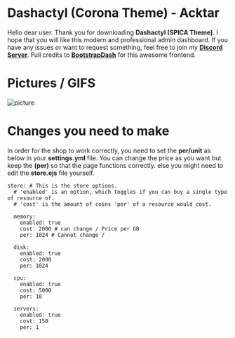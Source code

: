 # Dashactyl (Corona Theme)  - Acktar

Hello dear user. Thank you for downloading **Dashactyl (SPICA Theme)**. I hope that you will like this modern and professional admin dashboard.  If you have any issues or want to request something, feel free to join my **[Discord Server](https://discord.gg/McFr2jwNSE)**. Full credits to **[BootstrapDash](https://bootstrapdash.com)** for this awesome frontend.


# Pictures / GIFS
![picture](https://user-images.githubusercontent.com/103925997/168148714-576c99d9-1fac-455b-b9b4-f421ca93b04f.gif)


# Changes you need to make

In order for the shop to work correctly, you need to set the **per/unit** as below in your **settings.yml** file. You can change the price as you want but keep the **(per)** so that the page functions correctly. else you might need to edit the **store.ejs** file yourself.

```
store: # This is the store options.
  # 'enabled' is an option, which toggles if you can buy a single type of resource of.
  # 'cost' is the amount of coins 'per' of a resource would cost.

  memory:
    enabled: true
    cost: 2000 # can change / Price per GB
    per: 1024 # Cannot change / 

  disk:
    enabled: true
    cost: 2000
    per: 1024

  cpu:
    enabled: true
    cost: 5000
    per: 10

  servers:
    enabled: true
    cost: 150
    per: 1
```
